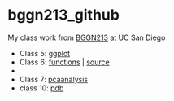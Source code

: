 # bggn213_github
My class work from [BGGN213](https://bioboot.github.io/bggn213_F24/) at UC San Diego

- Class 5: [ggplot](https://github.com/Dhruv5199ucsd/bggn213_github/blob/main/Class05/class05.qmd)
- Class 6: [functions](https://github.com/Dhruv5199ucsd/bggn213_github/blob/main/Class06/class06.md) | [source](https://github.com/Dhruv5199ucsd/bggn213_github/blob/main/Class06/class06.qmd)
- 
- Class 7: [pcaanalysis](https://github.com/Dhruv5199ucsd/bggn213_github/blob/main/Class07/Class07.qmd)
- class 10: [pdb](https://github.com/Dhruv5199ucsd/bggn213_github/blob/main/Class10/Class10Quarto.qmd)
